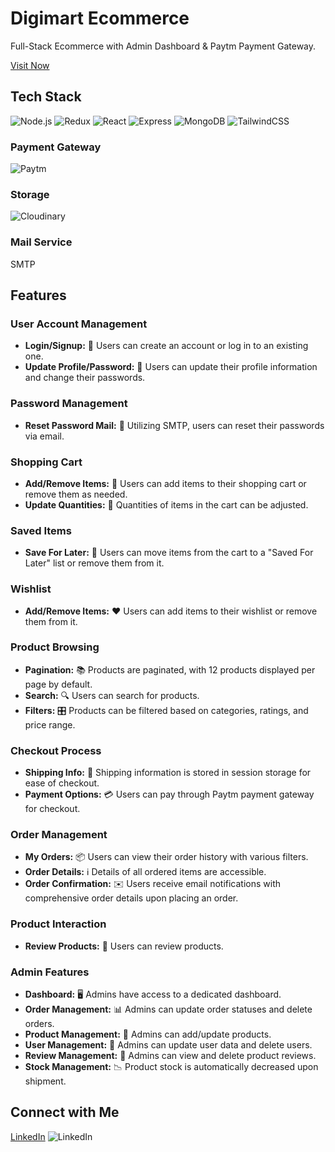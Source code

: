 # Digimart Ecommerce

Full-Stack Ecommerce with Admin Dashboard & Paytm Payment Gateway.

[Visit Now](https://digimart-ecom.vercel.app/)

## Tech Stack

![Node.js](https://img.shields.io/badge/Node%20js-339933?style=for-the-badge&logo=nodedotjs&logoColor=white) ![Redux](https://img.shields.io/badge/Redux-593D88?style=for-the-badge&logo=redux&logoColor=white) ![React](https://img.shields.io/badge/React-20232A?style=for-the-badge&logo=react&logoColor=61DAFB) ![Express](https://img.shields.io/badge/Express%20js-000000?style=for-the-badge&logo=express&logoColor=white) ![MongoDB](https://img.shields.io/badge/MongoDB-4EA94B?style=for-the-badge&logo=mongodb&logoColor=white)
![TailwindCSS](https://img.shields.io/badge/Tailwind_CSS-38B2AC?style=for-the-badge&logo=tailwind-css&logoColor=white)

### Payment Gateway
![Paytm](https://img.shields.io/badge/Paytm-002970?style=for-the-badge&logo=paytm&logoColor=00BAF2)


### Storage
![Cloudinary](https://img.shields.io/badge/Cloudinary-3448C5?style=for-the-badge&logo=Cloudinary&logoColor=white)


### Mail Service

SMTP

## Features

### User Account Management

- **Login/Signup:** 🚪 Users can create an account or log in to an existing one.
- **Update Profile/Password:** 🔐 Users can update their profile information and change their passwords.

### Password Management

- **Reset Password Mail:** 📧 Utilizing SMTP, users can reset their passwords via email.

### Shopping Cart

- **Add/Remove Items:** 🛒 Users can add items to their shopping cart or remove them as needed.
- **Update Quantities:** 🔢 Quantities of items in the cart can be adjusted.

### Saved Items

- **Save For Later:** 💾 Users can move items from the cart to a "Saved For Later" list or remove them from it.

### Wishlist

- **Add/Remove Items:** ❤️ Users can add items to their wishlist or remove them from it.

### Product Browsing

- **Pagination:** 📚 Products are paginated, with 12 products displayed per page by default.
- **Search:** 🔍 Users can search for products.
- **Filters:** 🎛️ Products can be filtered based on categories, ratings, and price range.

### Checkout Process

- **Shipping Info:** 🚚 Shipping information is stored in session storage for ease of checkout.
- **Payment Options:** 💳 Users can pay through Paytm payment gateway for checkout.

### Order Management

- **My Orders:** 📦 Users can view their order history with various filters.
- **Order Details:** ℹ️ Details of all ordered items are accessible.
- **Order Confirmation:** ✉️ Users receive email notifications with comprehensive order details upon placing an order.

### Product Interaction

- **Review Products:** 🌟 Users can review products.

### Admin Features

- **Dashboard:** 🖥️ Admins have access to a dedicated dashboard.
- **Order Management:** 📊 Admins can update order statuses and delete orders.
- **Product Management:** 📝 Admins can add/update products.
- **User Management:** 👥 Admins can update user data and delete users.
- **Review Management:** 📜 Admins can view and delete product reviews.
- **Stock Management:** 📉 Product stock is automatically decreased upon shipment.

## Connect with Me

[LinkedIn](https://www.linkedin.com/in/kapil-chihla) ![LinkedIn](https://img.shields.io/badge/LinkedIn-0077B5?style=for-the-badge&logo=linkedin&logoColor=white)

